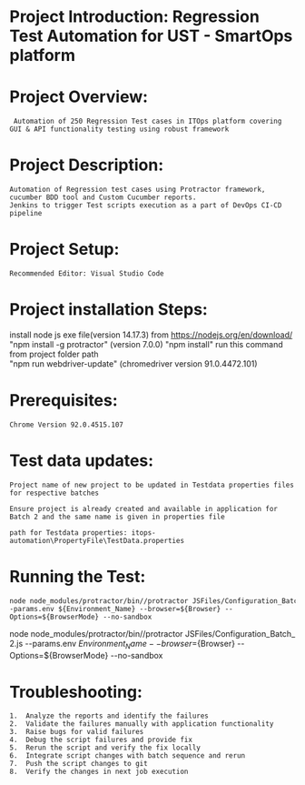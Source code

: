 # Project Introduction: Regression Test Automation for UST - SmartOps platform

# Project Overview:

     Automation of 250 Regression Test cases in ITOps platform covering GUI & API functionality testing using robust framework

# Project Description:

    Automation of Regression test cases using Protractor framework, cucumber BDD tool and Custom Cucumber reports.
    Jenkins to trigger Test scripts execution as a part of DevOps CI-CD pipeline

# Project Setup:

    Recommended Editor: Visual Studio Code

# Project installation Steps:

install node js exe file(version 14.17.3) from https://nodejs.org/en/download/
"npm install -g protractor" (version 7.0.0)
"npm install" run this command from project folder path  
 "npm run webdriver-update" (chromedriver version 91.0.4472.101)

# Prerequisites:

    Chrome Version 92.0.4515.107

# Test data updates:

    Project name of new project to be updated in Testdata properties files for respective batches

    Ensure project is already created and available in application for Batch 2 and the same name is given in properties file

    path for Testdata properties: itops-automation\PropertyFile\TestData.properties

# Running the Test:

    node node_modules/protractor/bin//protractor JSFiles/Configuration_Batch_1.js --params.env ${Environment_Name} --browser=${Browser} --Options=${BrowserMode} --no-sandbox

node node_modules/protractor/bin//protractor JSFiles/Configuration_Batch_2.js --params.env ${Environment_Name} --browser=${Browser} --Options=${BrowserMode} --no-sandbox

# Troubleshooting:

    1.	Analyze the reports and identify the failures
    2.	Validate the failures manually with application functionality
    3.	Raise bugs for valid failures
    4.	Debug the script failures and provide fix
    5.	Rerun the script and verify the fix locally
    6.	Integrate script changes with batch sequence and rerun
    7.	Push the script changes to git
    8.	Verify the changes in next job execution
